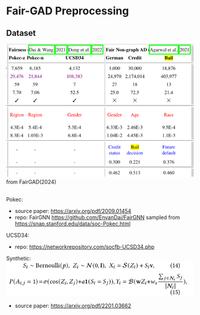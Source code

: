 # Fair-GAD Preprocessing

## Dataset 

![alt text](README/image-1.png) from FairGAD(2024)
##
Pokec: 
- source paper: https://arxiv.org/pdf/2009.01454
- repo: FairGNN  https://github.com/EnyanDai/FairGNN
sampled from https://snap.stanford.edu/data/soc-Pokec.html

<!-- Bail, Credit, German:
- source paper: https://arxiv.org/pdf/2108.05233 (Dong et al. 2022)
    https://arxiv.org/pdf/1102.2166 (2012)
- repo: EDITS https://github.com/yushundong/EDITS

(感觉论文部分引用反了)

German
- source paper: https://arxiv.org/pdf/2102.13186 (2021)
- repo: NIFTY https://github.com/HongduanTian/NIFTY -->


UCSD34:
- repo: https://networkrepository.com/socfb-UCSD34.php

Synthetic: 
![alt text](README/image.png)
- source paper: https://arxiv.org/pdf/2201.03662